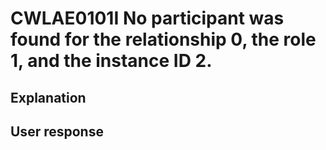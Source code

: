 # CWLAE0101I No participant was found for the relationship 0, the role 1, and the instance ID 2.

## Explanation

## User response